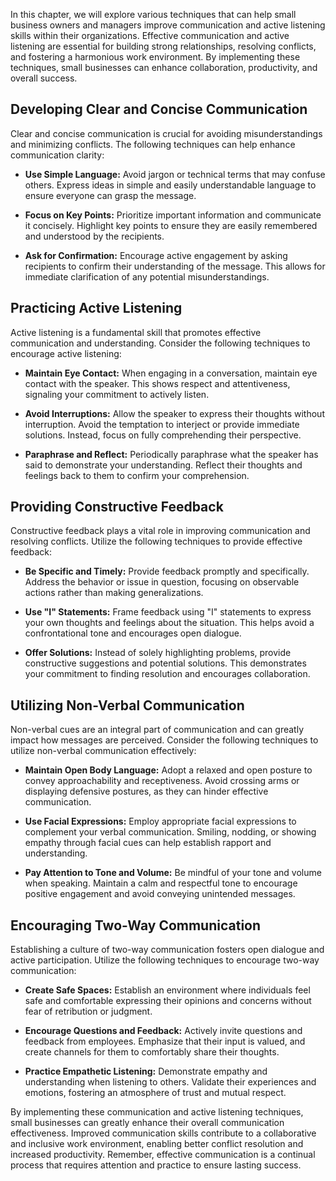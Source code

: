 
In this chapter, we will explore various techniques that can help small business owners and managers improve communication and active listening skills within their organizations. Effective communication and active listening are essential for building strong relationships, resolving conflicts, and fostering a harmonious work environment. By implementing these techniques, small businesses can enhance collaboration, productivity, and overall success.

## Developing Clear and Concise Communication

Clear and concise communication is crucial for avoiding misunderstandings and minimizing conflicts. The following techniques can help enhance communication clarity:

- **Use Simple Language:** Avoid jargon or technical terms that may confuse others. Express ideas in simple and easily understandable language to ensure everyone can grasp the message.
    
- **Focus on Key Points:** Prioritize important information and communicate it concisely. Highlight key points to ensure they are easily remembered and understood by the recipients.
    
- **Ask for Confirmation:** Encourage active engagement by asking recipients to confirm their understanding of the message. This allows for immediate clarification of any potential misunderstandings.
    

## Practicing Active Listening

Active listening is a fundamental skill that promotes effective communication and understanding. Consider the following techniques to encourage active listening:

- **Maintain Eye Contact:** When engaging in a conversation, maintain eye contact with the speaker. This shows respect and attentiveness, signaling your commitment to actively listen.
    
- **Avoid Interruptions:** Allow the speaker to express their thoughts without interruption. Avoid the temptation to interject or provide immediate solutions. Instead, focus on fully comprehending their perspective.
    
- **Paraphrase and Reflect:** Periodically paraphrase what the speaker has said to demonstrate your understanding. Reflect their thoughts and feelings back to them to confirm your comprehension.
    

## Providing Constructive Feedback

Constructive feedback plays a vital role in improving communication and resolving conflicts. Utilize the following techniques to provide effective feedback:

- **Be Specific and Timely:** Provide feedback promptly and specifically. Address the behavior or issue in question, focusing on observable actions rather than making generalizations.
    
- **Use "I" Statements:** Frame feedback using "I" statements to express your own thoughts and feelings about the situation. This helps avoid a confrontational tone and encourages open dialogue.
    
- **Offer Solutions:** Instead of solely highlighting problems, provide constructive suggestions and potential solutions. This demonstrates your commitment to finding resolution and encourages collaboration.
    

## Utilizing Non-Verbal Communication

Non-verbal cues are an integral part of communication and can greatly impact how messages are perceived. Consider the following techniques to utilize non-verbal communication effectively:

- **Maintain Open Body Language:** Adopt a relaxed and open posture to convey approachability and receptiveness. Avoid crossing arms or displaying defensive postures, as they can hinder effective communication.
    
- **Use Facial Expressions:** Employ appropriate facial expressions to complement your verbal communication. Smiling, nodding, or showing empathy through facial cues can help establish rapport and understanding.
    
- **Pay Attention to Tone and Volume:** Be mindful of your tone and volume when speaking. Maintain a calm and respectful tone to encourage positive engagement and avoid conveying unintended messages.
    

## Encouraging Two-Way Communication

Establishing a culture of two-way communication fosters open dialogue and active participation. Utilize the following techniques to encourage two-way communication:

- **Create Safe Spaces:** Establish an environment where individuals feel safe and comfortable expressing their opinions and concerns without fear of retribution or judgment.
    
- **Encourage Questions and Feedback:** Actively invite questions and feedback from employees. Emphasize that their input is valued, and create channels for them to comfortably share their thoughts.
    
- **Practice Empathetic Listening:** Demonstrate empathy and understanding when listening to others. Validate their experiences and emotions, fostering an atmosphere of trust and mutual respect.
    

By implementing these communication and active listening techniques, small businesses can greatly enhance their overall communication effectiveness. Improved communication skills contribute to a collaborative and inclusive work environment, enabling better conflict resolution and increased productivity. Remember, effective communication is a continual process that requires attention and practice to ensure lasting success.
